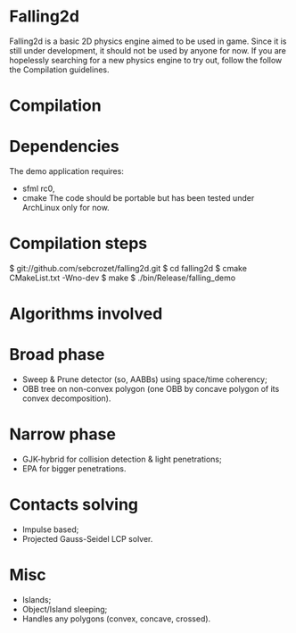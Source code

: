 Falling2d
=========
Falling2d is a basic 2D physics engine aimed to be used in game.
Since it is still under development, it should not be used by anyone for now.
If you are hopelessly searching for a new physics engine to try out, follow the
follow the Compilation guidelines.

Compilation
===========

# Dependencies

The demo application requires:
  * sfml rc0,
  * cmake
The code should be portable but has been tested under ArchLinux only for now.

# Compilation steps

  $ git://github.com/sebcrozet/falling2d.git
  $ cd falling2d
  $ cmake CMakeList.txt -Wno-dev
  $ make
  $ ./bin/Release/falling_demo

Algorithms involved
===================
# Broad phase
  * Sweep & Prune detector (so, AABBs) using space/time coherency;
  * OBB tree on non-convex polygon (one OBB by concave polygon of its convex
    decomposition).

# Narrow phase
  * GJK-hybrid for collision detection & light penetrations;
  * EPA for bigger penetrations.

# Contacts solving
  * Impulse based;
  * Projected Gauss-Seidel LCP solver.

# Misc
  * Islands;
  * Object/Island sleeping;
  * Handles any polygons (convex, concave, crossed).
